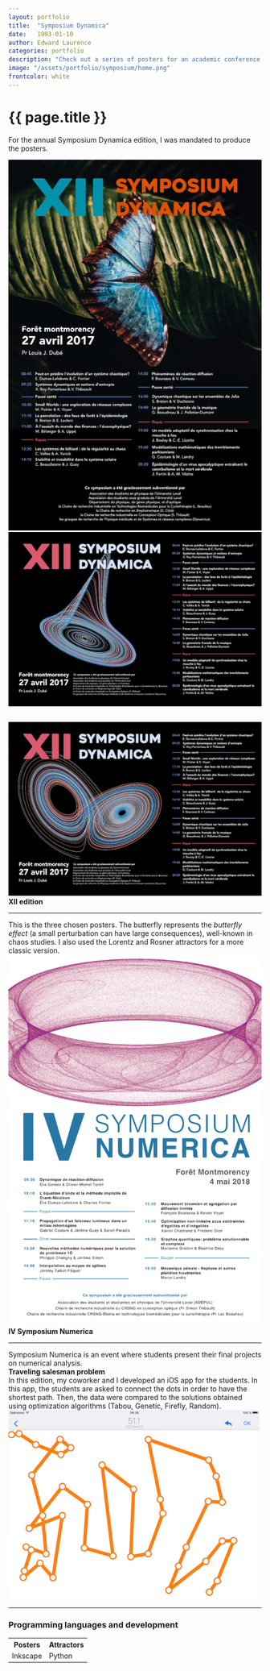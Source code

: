 ```yaml
---
layout: portfolio
title:  "Symposium Dynamica"
date:   1993-01-10
author: Edward Laurence
categories: portfolio
description: "Check out a series of posters for an academic conference. "
image: "/assets/portfolio/symposium/home.png"
frontcolor: white
---
```



<div class="wrapper">

<h1>{{ page.title }}</h1>

For the annual Symposium Dynamica edition, I was mandated to produce the posters. 
</div> <!-- Wrapper -->

<div class="container">

<div class="screenshots-container">
<div class="row">
	<div class="col-sm-6 col-xs-12 screenshot-image ">
		<img class="with-shadow" src="/assets/portfolio/symposium/poster1.png" >	
	</div>
	<div class="col-sm-6 col-xs-12 screenshot-image ">
		<img class="with-shadow" src="/assets/portfolio/symposium/poster2.png" style="margin-bottom:2em">	
		<img class="with-shadow" src="/assets/portfolio/symposium/poster3.png" >
	</div>
	<div class="col-sm-6 screenshot-meta">
		<b>XII edition</b>
		<hr class="small-line">
		<span class="screenshot-subtitle">This is the three chosen posters. The butterfly represents the <i>butterfly effect</i> (a small perturbation can have large consequences), well-known in chaos studies. I also used the Lorentz and Rosner attractors for a more classic version. </span>
	</div>
</div>
</div> 
</div> <!-- Container -->

<div class="container">

<div class="screenshots-container">
<div class="row">
	<div class="col-sm-6 screenshot-image ">
		<img class="with-shadow" src="/assets/portfolio/symposium/IV_poster1.png" >	
	</div>
	<div class="col-sm-6 screenshot-meta">
		<b>IV Symposium Numerica</b>
		<hr class="small-line">
		<span class="screenshot-subtitle">Symposium Numerica is an event where students present their final projects on numerical analysis. </span>
	</div>
</div>
</div> 
</div> <!-- Container -->


<div class="wrapper">
	<div class="inline-note with-shadow">
		<b>Traveling salesman problem</b>
		<br>
		<span>In this edition, my coworker and I developed an iOS app for the students. In this app, the students are asked to connect the dots in order to have the shortest path. Then, the data were compared to the solutions obtained using optimization algorithms (Tabou, Genetic, Firefly, Random). 
		</span>
		<img src="/assets/portfolio/symposium/app.png" class="small-image with-shadow">
	</div>
</div>



<hr>


<div class="wrapper">

<h3>Programming languages and development</h3>
<table cellspacing="0" cellpadding="0" class="table-about">
  <tr>
    <th>Posters</th> <th>Attractors</th>
  </tr>
  <tr>
  	<td>Inkscape</td><td>Python</td>
  </tr>
</table>
</div>